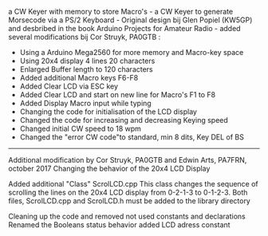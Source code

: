 
a CW Keyer with memory to store Macro's - 
a CW Keyer to generate Morsecode via a PS/2 Keyboard - 
Original design bij Glen Popiel (KW5GP) and desbribed in the book Arduino Projects for Amateur Radio - 
added several modifications bij Cor Struyk, PA0GTB :
-  Using a Arduino Mega2560 for more memory and Macro-key space
-  Using 20x4 display 4 lines 20 characters
-  Enlarged Buffer length to 120 characters
-  Added additional Macro keys F6-F8
-  Added Clear LCD via ESC key
-  Added Clear LCD and start on new line for Macro's F1 to F8
-  Added Display Macro input while typing
-  Changing the code for initialisation of the LCD display
-  Changed the code for increasing and decreasing Keying speed
-  Changed initial CW speed to 18 wpm
-  Changed the "error CW code"to standard, min 8 dits, Key DEL of BS
-------------------------------------------------------------------------
Additional modification by Cor Struyk, PA0GTB and Edwin Arts, PA7FRN, october 2017
   Changing the behavior of the 20x4 LCD Display
   
   Added additional "Class" ScrolLCD.cpp
   This class changes the sequence of scrolling the lines on the 20x4 LCD display
   from 0-2-1-3 to 0-1-2-3. Both files, ScrolLCD.cpp and ScrolLCD.h must be added to
   the library directory

   Cleaning up the code and removed not used constants and declarations
   Renamed the Booleans status behavior
   added LCD adress constant
